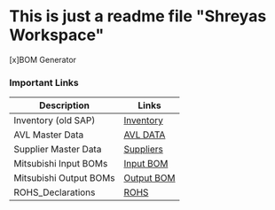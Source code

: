 # This is just a readme file "Shreyas Workspace"

[x]BOM Generator


### Important Links
|Description|Links|
|-----------|-----|
|Inventory (old SAP)| [Inventory](https://docs.google.com/spreadsheets/d/1P8oF-Y00J6XWqmk03RMZfvQz3KNxOm7m1huWOF5CyB0/edit?gid=267321499#gid=267321499)|
|AVL Master Data|[AVL DATA](https://docs.google.com/spreadsheets/d/1YsZe95SBgsj4eT0Te1dFWK0UV746OhUipNRsXLmrAvw/edit?gid=742419781#gid=742419781)|
|Supplier Master Data|[Suppliers](https://docs.google.com/spreadsheets/d/1FFye0oc4JAxjN8n-Od80mkFPJTvW_KflT3YclGhMHxQ/edit?gid=222543996#gid=222543996)|
|Mitsubishi Input BOMs|[Input BOM](https://drive.google.com/drive/folders/1JH0k8BFrgbUuakiMRiNP9S-VzqYhJX4x)|
|Mitsubishi Output BOMs|[Output BOM](https://drive.google.com/drive/folders/1R0vP63gZHy8sb8iLvVazZKOoyV11VnbC)|
|ROHS_Declarations|[ROHS](https://drive.google.com/drive/folders/1_Cs3Qu6GBQYK7GWaU6VvCEOLDqbz1Mlv)|